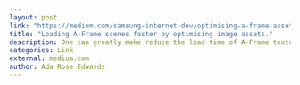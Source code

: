```yaml
---
layout: post
link: "https://medium.com/samsung-internet-dev/optimising-a-frame-assets-for-faster-starts-4ec3bd35c6fc#.enl2ovedg"
title: "Loading A-Frame scenes faster by optimising image assets."
description: One can greatly make reduce the load time of A-Frame textures by using imageOpim a CDN backed image service to optimise resources on the web which can dramatically reduce filesize and  loading time.
categories: Link
external: medium.com
author: Ada Rose Edwards
---
```

